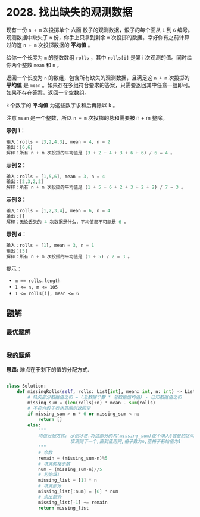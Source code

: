 # 2028. 找出缺失的观测数据
现有一份 `n + m` 次投掷单个 六面 骰子的观测数据，骰子的每个面从 `1` 到 `6` 编号。观测数据中缺失了 `n` 份，你手上只拿到剩余 `m` 次投掷的数据。幸好你有之前计算过的这 `n + m` 次投掷数据的 **平均值** 。

给你一个长度为 `m` 的整数数组 `rolls` ，其中 `rolls[i]` 是第 i 次观测的值。同时给你两个整数 `mean` 和 `n` 。

返回一个长度为 `n` 的数组，包含所有缺失的观测数据，且满足这 `n + m` 次投掷的 **平均值** 是 `mean` 。如果存在多组符合要求的答案，只需要返回其中任意一组即可。如果不存在答案，返回一个空数组。

`k` 个数字的 **平均值** 为这些数字求和后再除以 k 。

注意 `mean` 是一个整数，所以 `n + m` 次投掷的总和需要被 n + m 整除。

 

**示例 1：**
```python
输入：rolls = [3,2,4,3], mean = 4, n = 2
输出：[6,6]
解释：所有 n + m 次投掷的平均值是 (3 + 2 + 4 + 3 + 6 + 6) / 6 = 4 。
```
**示例 2：**
```python
输入：rolls = [1,5,6], mean = 3, n = 4
输出：[2,3,2,2]
解释：所有 n + m 次投掷的平均值是 (1 + 5 + 6 + 2 + 3 + 2 + 2) / 7 = 3 。
```
**示例 3：**
```python
输入：rolls = [1,2,3,4], mean = 6, n = 4
输出：[]
解释：无论丢失的 4 次数据是什么，平均值都不可能是 6 。
```
**示例 4：**
```python
输入：rolls = [1], mean = 3, n = 1
输出：[5]
解释：所有 n + m 次投掷的平均值是 (1 + 5) / 2 = 3 。
```

提示：

- `m == rolls.length`
- `1 <= n, m <= 105`
- `1 <= rolls[i], mean <= 6`

## 题解
### 最优题解
```python

```
### 我的题解
**思路:** 难点在于剩下的值的分配方式.
```python

class Solution:
    def missingRolls(self, rolls: List[int], mean: int, n: int) -> List[int]:
        # 缺失部分数据值之和 = (总数据个数 * 总数据值均值) - 已知数据值之和
        missing_sum = (len(rolls)+n) * mean - sum(rolls)
        # 不符合骰子表达范围则返回空
        if missing_sum > n * 6 or missing_sum < n:
            return []
        else:
            """   
            均值分配方式: 水倒冰格.将这部分的和(missing_sum)逐个填入6容量的区间,
                        填满则下一个,直到值用完,格子数为n,空格子初始值为1
            """    
            # 余数
            remain = (missing_sum-n)%5
            # 填满的格子数
            num = (missing_sum-n)//5
            # 初始填1
            missing_list = [1] * n
            # 填满部分
            missing_list[:num] = [6] * num
            # 余出部分
            missing_list[-1] += remain
            return missing_list
```

